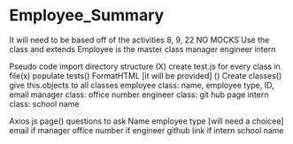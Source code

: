 # Employee_Summary
It will need to be based off of the activities 8, 9, 22
NO MOCKS
Use the class and extends 
Employee is the master class
    manager
    engineer
    intern

Pseudo code
import directory structure (X)
create test.js for every class in file(x)
    populate tests()
FormatHTML [it will be provided] ()
Create classes()
    give this.objects to all classes
        employee class: name, employee type, ID, email
        manager class: office number
        engineer class: git hub page
        intern class: school name

Axios js page()
    questions to ask
        Name
        employee type [will need a choicee]
        email
    if manager
        office number
    if engineer
        github link
    if intern 
        school name
    